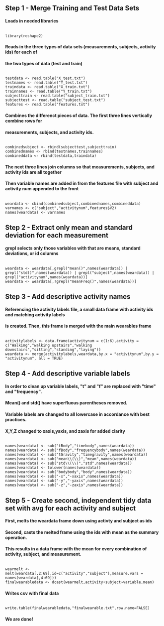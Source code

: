 ## Step 1 - Merge Training and Test Data Sets

#### Loads in needed libraries

```{r}

library(reshape2)

```

#### Reads in the three types of data sets (measurements, subjects, activity ids) for each of
#### the two types of data (test and train)

```{r}

testdata <- read.table("X_test.txt")
testnames <- read.table("Y_test.txt")
traindata <- read.table("X_train.txt")
trainnames <- read.table("Y_train.txt")
subjecttrain <- read.table("subject_train.txt")
subjecttest <- read.table("subject_test.txt")
features <- read.table("features.txt")

```

#### Combines the differenct pieces of data.  The first three lines vertically combine rows for
#### measurements, subjects, and activity ids.

```{r}

combinedsubject <- rbind(subjecttest,subjecttrain)
combinednames <- rbind(testnames,trainnames)
combineddata <- rbind(testdata,traindata)

```

#### The next three lines join columns so that measurements, subjects, and activity ids are all together
####  Then variable names are added in from the features file with subject and activity num appended to the front

```{r}

weardata <- cbind(combinedsubject,combinednames,combineddata)
varnames <- c("subject","activitynum",features$V2)
names(weardata) <- varnames

```

## Step 2 - Extract only mean and standard deviation for each measurement

#### grepl selects only those variables with that are means, standard deviations, or id columns

```{r}

weardata <- weardata[,grepl("mean()",names(weardata)) | grepl("std()",names(weardata)) | grepl("subject",names(weardata)) | grepl("activitynum",names(weardata))]
weardata <- weardata[,!grepl("meanFreq()",names(weardata))]

```

## Step 3 - Add descriptive activity names

#### Referencing the activity labels file, a small data frame with activity ids and matching activity labels
#### is created.  Then, this frame is merged with the main wearables frame

```{r}

activitylabels <- data.frame(activitynum = c(1:6),activity = c("Walking","walking upstairs","walking downstairs","sitting","standing","laying"))
weardata <- merge(activitylabels,weardata,by.x = "activitynum",by.y = "activitynum", all = TRUE)

```

## Step 4 - Add descriptive variable labels

#### In order to clean up variable labels, "t" and "f" are replaced with "time" and "frequency".
#### Mean() and std() have superfluous parentheses removed.  
#### Variable labels are changed to all lowercase in accordance with best practices.  
#### X,Y,Z changed to xaxis,yaxis, and zaxis for added clarity

```{r}

names(weardata) <- sub("tBody","timebody",names(weardata))
names(weardata) <- sub("fBody","frequencybody",names(weardata))
names(weardata) <- sub("tGravity","timegravity",names(weardata))
names(weardata) <- sub("mean\\(\\)","mean",names(weardata))
names(weardata) <- sub("std\\(\\)","std",names(weardata))
names(weardata) <- tolower(names(weardata))
names(weardata) <- sub("bodybody","body",names(weardata))
names(weardata) <- sub("-x","-xaxis",names(weardata))
names(weardata) <- sub("-y","-yaxis",names(weardata))
names(weardata) <- sub("-z","-zaxis",names(weardata))

```

## Step 5 - Create second, independent tidy data set with avg for each activity and subject

#### First, melts the weardata frame down using activty and subject as ids
#### Second, casts the melted frame using the ids with mean as the summary operation.
#### This results in a data frame with the mean for every combination of activity, subject, and measurement.

```{r}

wearmelt <- melt(weardata[,2:69],id=c("activity","subject"),measure.vars = names(weardata[,4:69]))
finalwearabledata <- dcast(wearmelt,activity+subject~variable,mean)

```

#### Writes csv with final data

```{r}

write.table(finalwearabledata,"finalwearable.txt",row.name=FALSE)

```

#### We are done!